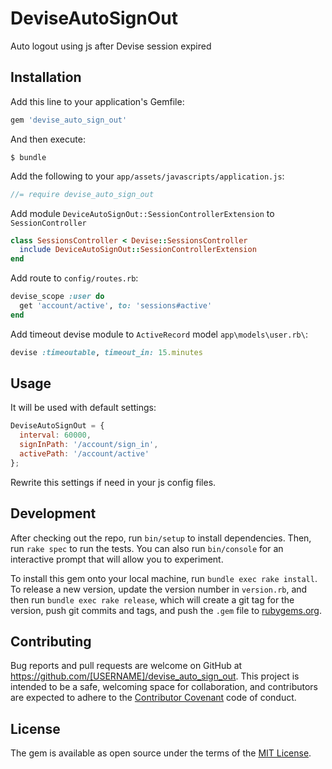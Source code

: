 # DeviseAutoSignOut
Auto logout using js after Devise session expired

## Installation


Add this line to your application's Gemfile:

```ruby
gem 'devise_auto_sign_out'
```

And then execute:

    $ bundle
    
Add the following to your `app/assets/javascripts/application.js`:

```js
//= require devise_auto_sign_out
```

Add module `DeviceAutoSignOut::SessionControllerExtension` to `SessionController`

```ruby
class SessionsController < Devise::SessionsController
  include DeviceAutoSignOut::SessionControllerExtension
end
```

Add route to `config/routes.rb`:

```ruby
devise_scope :user do
  get 'account/active', to: 'sessions#active'
end
```

Add timeout devise module to `ActiveRecord` model `app\models\user.rb\`: 

```ruby
devise :timeoutable, timeout_in: 15.minutes
```

## Usage

It will be used with default settings: 

```js
DeviseAutoSignOut = {
  interval: 60000,
  signInPath: '/account/sign_in',
  activePath: '/account/active'
};
```

Rewrite this settings if need in your js config files.
## Development

After checking out the repo, run `bin/setup` to install dependencies. Then, run `rake spec` to run the tests. You can also run `bin/console` for an interactive prompt that will allow you to experiment.

To install this gem onto your local machine, run `bundle exec rake install`. To release a new version, update the version number in `version.rb`, and then run `bundle exec rake release`, which will create a git tag for the version, push git commits and tags, and push the `.gem` file to [rubygems.org](https://rubygems.org).

## Contributing

Bug reports and pull requests are welcome on GitHub at https://github.com/[USERNAME]/devise_auto_sign_out. This project is intended to be a safe, welcoming space for collaboration, and contributors are expected to adhere to the [Contributor Covenant](http://contributor-covenant.org) code of conduct.


## License

The gem is available as open source under the terms of the [MIT License](http://opensource.org/licenses/MIT).


